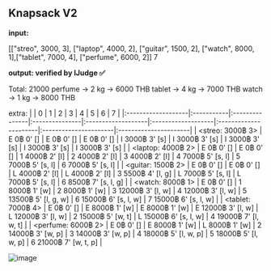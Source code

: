 

## Knapsack V2
**input:**

[["streo", 3000, 3], ["laptop", 4000, 2], ["guitar", 1500, 2], ["watch", 8000, 1],["tablet", 7000, 4], ["perfume", 6000, 2]]
7

**output: verified by IJudge ✅**

Total: 21000
perfume -> 2 kg -> 6000 THB
tablet -> 4 kg -> 7000 THB
watch -> 1 kg -> 8000 THB

extra:
|                    | 0          | 1              | 2              | 3                  | 4                  | 5                     | 6                     | 7                     |
|:-------------------|:-----------|:---------------|:---------------|:-------------------|:-------------------|:----------------------|:----------------------|:----------------------|
| <streo: 3000฿ 3>   | E 0฿ 0' [] | E 0฿ 0' []     | E 0฿ 0' []     | I 3000฿ 3' [s]     | I 3000฿ 3' [s]     | I 3000฿ 3' [s]        | I 3000฿ 3' [s]        | I 3000฿ 3' [s]        |
| <laptop: 4000฿ 2>  | E 0฿ 0' [] | E 0฿ 0' []     | 1 4000฿ 2' [l] | 2 4000฿ 2' [l]     | 3 4000฿ 2' [l]     | 4 7000฿ 5' [s, l]     | 5 7000฿ 5' [s, l]     | 6 7000฿ 5' [s, l]     |
| <guitar: 1500฿ 2>  | E 0฿ 0' [] | E 0฿ 0' []     | L 4000฿ 2' [l] | L 4000฿ 2' [l]     | 3 5500฿ 4' [l, g]  | L 7000฿ 5' [s, l]     | L 7000฿ 5' [s, l]     | 6 8500฿ 7' [s, l, g]  |
| <watch: 8000฿ 1>   | E 0฿ 0' [] | 1 8000฿ 1' [w] | 2 8000฿ 1' [w] | 3 12000฿ 3' [l, w] | 4 12000฿ 3' [l, w] | 5 13500฿ 5' [l, g, w] | 6 15000฿ 6' [s, l, w] | 7 15000฿ 6' [s, l, w] |
| <tablet: 7000฿ 4>  | E 0฿ 0' [] | E 8000฿ 1' [w] | E 8000฿ 1' [w] | E 12000฿ 3' [l, w] | L 12000฿ 3' [l, w] | 2 15000฿ 5' [w, t]    | L 15000฿ 6' [s, l, w] | 4 19000฿ 7' [l, w, t] |
| <perfume: 6000฿ 2> | E 0฿ 0' [] | E 8000฿ 1' [w] | L 8000฿ 1' [w] | 2 14000฿ 3' [w, p] | 3 14000฿ 3' [w, p] | 4 18000฿ 5' [l, w, p] | 5 18000฿ 5' [l, w, p] | 6 21000฿ 7' [w, t, p] |

![image](https://github.com/user-attachments/assets/bb5108b3-18e9-47f5-80ad-0f150d7ff913)


